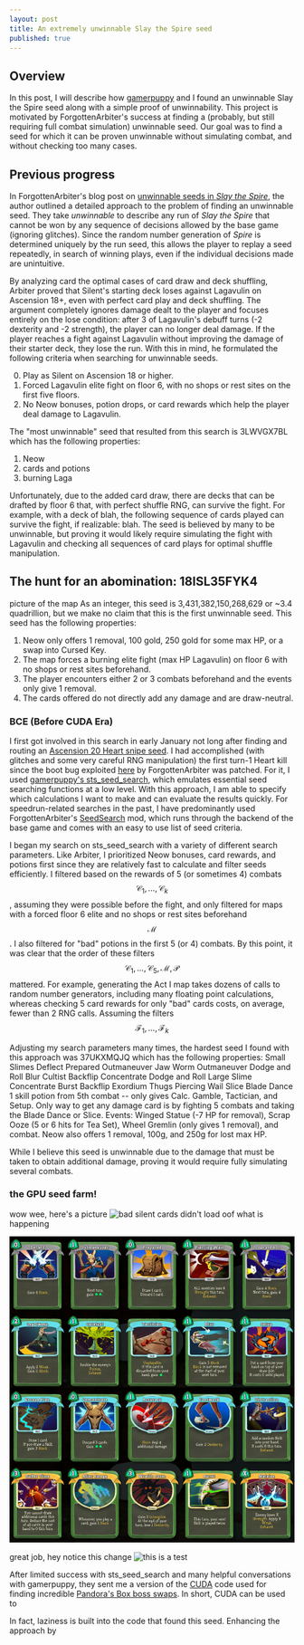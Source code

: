 ```yaml
---
layout: post
title: An extremely unwinnable Slay the Spire seed
published: true
---
```

## Overview
In this post, I will describe how [gamerpuppy](https://github.com/gamerpuppy) and I found an unwinnable Slay the Spire seed along with a simple proof of unwinnability.  This project is motivated by ForgottenArbiter's success at finding a (probably, but still requiring full combat simulation) unwinnable seed.  Our goal was to find a seed for which it can be proven unwinnable without simulating combat, and without checking too many cases.  

## Previous progress

In ForgottenArbiter's blog post on [unwinnable seeds in _Slay the Spire_](https://forgottenarbiter.github.io/Is-Every-Seed-Winnable/), the author outlined a detailed approach to the problem of finding an unwinnable seed.  They take _unwinnable_ to describe any run of _Slay the Spire_ that cannot be won by any sequence of decisions allowed by the base game (ignoring glitches).  Since the random number generation of _Spire_ is determined uniquely by the run seed, this allows the player to replay a seed repeatedly, in search of winning plays, even if the individual decisions made are unintuitive. 

By analyzing card the optimal cases of card draw and deck shuffling, Arbiter proved that Silent's starting deck loses against Lagavulin on Ascension 18+, even with perfect card play and deck shuffling.  The argument completely ignores damage dealt to the player and focuses entirely on the lose condition: after 3 of Lagavulin's debuff turns (-2 dexterity and -2 strength), the player can no longer deal damage.  If the player reaches a fight against Lagavulin without improving the damage of their starter deck, they lose the run.  With this in mind, he formulated the following criteria when searching for unwinnable seeds.  

0. Play as Silent on Ascension 18 or higher.  
1. Forced Lagavulin elite fight on floor 6, with no shops or rest sites on the first five floors.  
2. No Neow bonuses, potion drops, or card rewards which help the player deal damage to Lagavulin.  

The "most unwinnable" seed that resulted from this search is 3LWVGX7BL which has the following properties: 

1. Neow
2. cards and potions
3. burning Laga

Unfortunately, due to the added card draw, there are decks that can be drafted by floor 6 that, with perfect shuffle RNG, can survive the fight.  For example, with a deck of blah, the following sequence of cards played can survive the fight, if realizable: blah.  The seed is believed by many to be unwinnable, but proving it would likely require simulating the fight with Lagavulin and checking all sequences of card plays for optimal shuffle manipulation.  

## The hunt for an abomination: 18ISL35FYK4
picture of the map
As an integer, this seed is 3,431,382,150,268,629 or ~3.4 quadrillion, but we make no claim that this is the first unwinnable seed.  This seed has the following properties: 

1. Neow only offers 1 removal, 100 gold, 250 gold for some max HP, or a swap into Cursed Key.  
2. The map forces a burning elite fight (max HP Lagavulin) on floor 6 with no shops or rest sites beforehand.  
3. The player encounters either 2 or 3 combats beforehand and the events only give 1 removal.  
4. The cards offered do not directly add any damage and are draw-neutral.  

### BCE (Before CUDA Era)
I first got involved in this search in early January not long after finding and routing an [Ascension 20 Heart snipe seed](https://youtu.be/8jHTNGrreTw).  I had accomplished (with glitches and some very careful RNG manipulation) the first turn-1 Heart kill since the boot bug exploited [here](https://youtu.be/4knfPJyKLYY) by ForgottenArbiter was patched.  For it, I used [gamerpuppy's sts_seed_search](https://github.com/gamerpuppy/sts_seed_search), which emulates essential seed searching functions at a low level.  With this approach, I am able to specify which calculations I want to make and can evaluate the results quickly.  For speedrun-related searches in the past, I have predominantly used ForgottenArbiter's [SeedSearch](https://github.com/ForgottenArbiter/SeedSearch) mod, which runs through the backend of the base game and comes with an easy to use list of seed criteria.  

I began my search on sts_seed_search with a variety of different search parameters.  Like Arbiter, I prioritized Neow bonuses, card rewards, and potions first since they are relatively fast to calculate and filter seeds efficiently.  I filtered based on the rewards of 5 (or sometimes 4) combats $$\mathcal{C}_1, \dots, \mathcal{C}_k$$, assuming they were possible before the fight, and only filtered for maps with a forced floor 6 elite and no shops or rest sites beforehand $$\mathcal{M}$$.  I also filtered for "bad" potions in the first 5 (or 4) combats.  By this point, it was clear that the order of these filters $$\mathcal{C}_1,\dots,\mathcal{C}_5, \mathcal{M}, \mathcal{P}$$ mattered.  For example, generating the Act I map takes dozens of calls to random number generators, including many floating point calculations, whereas checking 5 card rewards for only "bad" cards costs, on average, fewer than 2 RNG calls.  Assuming the filters $$\mathcal{F_1},\dots,\mathcal{F}_k$$


Adjusting my search parameters many times, the hardest seed I found with this approach was 37UKXMQJQ which has the following properties: 
    Small Slimes        Deflect Prepared Outmaneuver 
    Jaw Worm        Outmaneuver Dodge and Roll Blur 
    Cultist        Backflip Concentrate Dodge and Roll 
    Large Slime        Concentrate Burst Backflip 
    Exordium Thugs        Piercing Wail Slice Blade Dance
1 skill potion from 5th combat -- only gives Calc. Gamble, Tactician, and Setup. 
Only way to get any damage card is by fighting 5 combats and taking the Blade Dance or Slice. 
Events: Winged Statue (-7 HP for removal), Scrap Ooze (5 or 6 hits for Tea Set), Wheel Gremlin (only gives 1 removal), and combat. 
Neow also offers 1 removal, 100g, and 250g for lost max HP.

While I believe this seed is unwinnable due to the damage that must be taken to obtain additional damage, proving it would require fully simulating several combats.  

### the GPU seed farm!


wow wee, here's a picture
![bad silent cards didn't load oof]({{site.baseurl}}/_posts/bad-silent-cards.png)
what is happening

![bad silent cards didn't load oof](bad-silent-cards.png)


great job, hey notice this change
![this is a test](https://forgottenarbiter.github.io/images/image-20200621204739562.png)

After limited success with sts_seed_search and many helpful conversations with gamerpuppy, they sent me a version of the [CUDA](https://en.wikipedia.org/wiki/CUDA) code used for finding incredible [Pandora's Box boss swaps](asdf).  In short, CUDA can be used to 



In fact, laziness is built into the code that found this seed.  Enhancing the approach by
